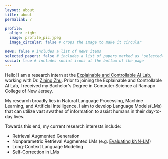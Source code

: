 ```yaml
---
layout: about
title: about
permalink: /

profile:
  align: right
  image: profile_pic.jpeg
  image_circular: false # crops the image to make it circular

news: false # includes a list of news items
selected_papers: false # includes a list of papers marked as "selected={true}"
social: true # includes social icons at the bottom of the page
---
```


Hello! I am a research intern at the [Explainable and Controllable AI Lab](https://ziningzhu.github.io/research/), working with Dr. [Zining Zhu](https://ziningzhu.github.io/). Prior to joining the Explainable and Controllable AI Lab, I received my Bachelor's Degree in Computer Science at Ramapo College of New Jersey. 

My research broadly lies in Natural Language Processing, Machine Learning, and Artificial Intelligence. I aim to develop Language Models(LMs) that can utilize vast swathes of information to assist humans in their day-to-day lives. 

Towards this end, my current research interests include: 
- Retrieval Augmented Generation
- Nonparametric Retrieval Augmented LMs (e.g. [Evaluating kNN-LM](https://pw45000.github.io/assets/pdf/interpolation_knnlm_preprint.pdf))
- Long-Context Language Modeling 
- Self-Correction in LMs 